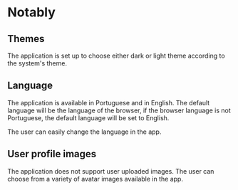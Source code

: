 # Notably

## Themes

The application is set up to choose either dark or light theme according to the system's theme.

## Language

The application is available in Portuguese and in English. The default language will be the language of the browser, if the browser language is not Portuguese, the default language will be set to English.

The user can easily change the language in the app.

## User profile images

The application does not support user uploaded images. The user can choose from a variety of avatar images available in the app.
